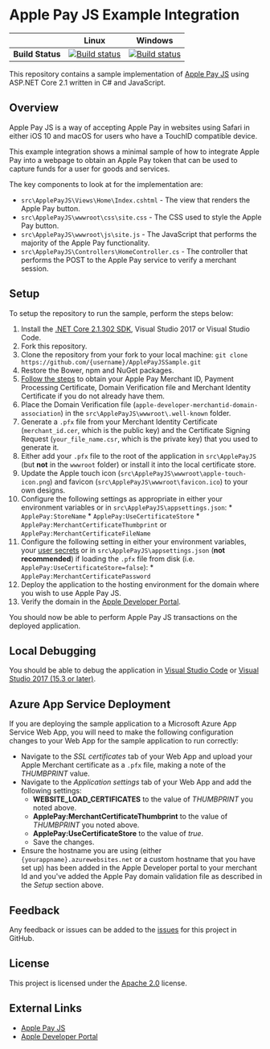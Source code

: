 # Apple Pay JS Example Integration


| | Linux | Windows |
|:-:|:-:|:-:|
| **Build Status** | [![Build status](https://img.shields.io/travis/justeat/ApplePayJSSample/master.svg)](https://travis-ci.org/justeat/ApplePayJSSample) | [![Build status](https://img.shields.io/appveyor/ci/justeattech/applepayjssample/master.svg)](https://ci.appveyor.com/project/justeattech/applepayjssample) |

This repository contains a sample implementation of [Apple Pay JS](https://developer.apple.com/reference/applepayjs/) using ASP.NET Core 2.1 written in C# and JavaScript.

## Overview

Apple Pay JS is a way of accepting Apple Pay in websites using Safari in either iOS 10 and macOS for users who have a TouchID compatible device.

This example integration shows a minimal sample of how to integrate Apple Pay into a webpage to obtain an Apple Pay token that can be used to capture funds for a user for goods and services.

The key components to look at for the implementation are:

  * ```src\ApplePayJS\Views\Home\Index.cshtml``` - The view that renders the Apple Pay button.
  * ```src\ApplePayJS\wwwroot\css\site.css``` - The CSS used to style the Apple Pay button.
  * ```src\ApplePayJS\wwwroot\js\site.js``` - The JavaScript that performs the majority of the Apple Pay functionality.
  * ```src\ApplePayJS\Controllers\HomeController.cs``` - The controller that performs the POST to the Apple Pay service to verify a merchant session.

## Setup

To setup the repository to run the sample, perform the steps below:

  1. Install the [.NET Core 2.1.302 SDK](https://www.microsoft.com/net/download/core), Visual Studio 2017 or Visual Studio Code.
  1. Fork this repository.
  1. Clone the repository from your fork to your local machine: ```git clone https://github.com/{username}/ApplePayJSSample.git```
  1. Restore the Bower, npm and NuGet packages.
  1. [Follow the steps](https://developer.apple.com/reference/applepayjs#2193397) to obtain your Apple Pay Merchant ID, Payment Processing Certificate, Domain Verification file and Merchant Identity Certificate if you do not already have them.
  1. Place the Domain Verification file (```apple-developer-merchantid-domain-association```) in the ```src\ApplePayJS\wwwroot\.well-known``` folder.
  1. Generate a ```.pfx``` file from your Merchant Identity Certificate (```merchant_id.cer```, which is the public key) and the Certificate Signing Request (```your_file_name.csr```, which is the private key) that you used to generate it.
  1. Either add your ```.pfx``` file to the root of the application in ```src\ApplePayJS``` (but **not** in the ```wwwroot``` folder) or install it into the local certificate store.
  1. Update the Apple touch icon (```src\ApplePayJS\wwwroot\apple-touch-icon.png```) and favicon (```src\ApplePayJS\wwwroot\favicon.ico```) to your own designs.
  1. Configure the following settings as appropriate in either your environment variables or in ```src\ApplePayJS\appsettings.json```:
    * ```ApplePay:StoreName```
    * ```ApplePay:UseCertificateStore```
    * ```ApplePay:MerchantCertificateThumbprint``` or ```ApplePay:MerchantCertificateFileName```
  1. Configure the following setting in either your environment variables, your [user secrets](https://docs.asp.net/en/latest/security/app-secrets.html#secret-manager) or in ```src\ApplePayJS\appsettings.json``` (**not recommended**) if loading the ```.pfx``` file from disk (i.e. ```ApplePay:UseCertificateStore=false```):
    * ```ApplePay:MerchantCertificatePassword```
  1. Deploy the application to the hosting environment for the domain where you wish to use Apple Pay JS.
  1. Verify the domain in the [Apple Developer Portal](https://developer.apple.com/account/).

You should now be able to perform Apple Pay JS transactions on the deployed application.

## Local Debugging

You should be able to debug the application in [Visual Studio Code](https://code.visualstudio.com/) or [Visual Studio 2017 (15.3 or later)](https://www.visualstudio.com/downloads/).

## Azure App Service Deployment

If you are deploying the sample application to a Microsoft Azure App Service Web App, you will need to make the following configuration changes to your Web App for the sample application to run correctly:

  * Navigate to the _SSL certificates_ tab of your Web App and upload your Apple Merchant certificate as a ```.pfx``` file, making a note of the _THUMBPRINT_ value.
  * Navigate to the _Application settings_ tab of your Web App and add the following settings:
    * **WEBSITE_LOAD_CERTIFICATES** to the value of _THUMBPRINT_ you noted above.
    * **ApplePay:MerchantCertificateThumbprint** to the value of _THUMBPRINT_ you noted above.
    * **ApplePay:UseCertificateStore** to the value of _true_.
    * Save the changes.
  * Ensure the hostname you are using (either ```{yourappname}.azurewebsites.net``` or a custom hostname that you have set up) has been added in the Apple Developer portal to your merchant Id and you've added the Apple Pay domain validation file as described in the _Setup_ section above.

## Feedback

Any feedback or issues can be added to the [issues](https://github.com/justeat/ApplePayJSSample/issues) for this project in GitHub.

## License

This project is licensed under the [Apache 2.0](https://github.com/justeat/ApplePayJSSample/blob/master/LICENSE) license.

## External Links

  * [Apple Pay JS](https://developer.apple.com/reference/applepayjs)
  * [Apple Developer Portal](https://developer.apple.com/account/)
